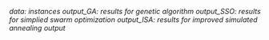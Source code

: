 _data: instances
output_GA: results for genetic algorithm
output_SSO: results for simplied swarm optimization
output_ISA: results for improved simulated annealing
output_
